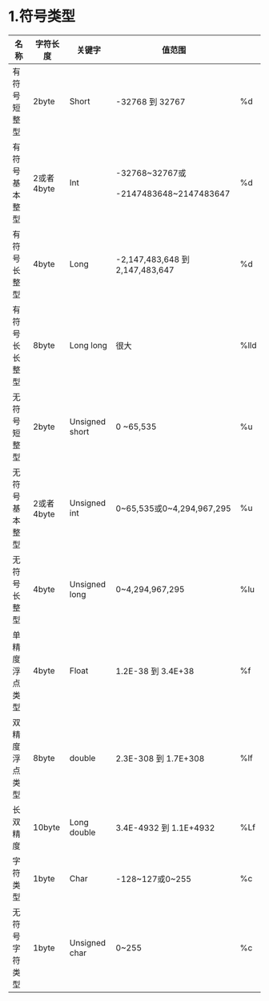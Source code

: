 # 1.符号类型

| 名称      | 字符长度     | 关键字            | 值范围                                         |      |
| ------- | -------- | -------------- | ------------------------------------------- | ---- |
| 有符号短整型  | 2byte    | Short          | -32768 到 32767                              | %d   |
| 有符号基本整型 | 2或者4byte | Int            | -32768~32767或<br><br>-2147483648~2147483647 | %d   |
| 有符号长整型  | 4byte    | Long           | -2,147,483,648 到 2,147,483,647              | %d   |
| 有符号长长整型 | 8byte    | Long long      | 很大                                          | %lld |
| 无符号短整型  | 2byte    | Unsigned short | 0 ~65,535                                   | %u   |
| 无符号基本整型 | 2或者4byte | Unsigned int   | 0~65,535或0~4,294,967,295                    | %u   |
| 无符号长整型  | 4byte    | Unsigned long  | 0~4,294,967,295                             | %lu  |
| 单精度浮点类型 | 4byte    | Float          | 1.2E-38 到 3.4E+38                           | %f   |
| 双精度浮点类型 | 8byte    | double         | 2.3E-308 到 1.7E+308                         | %lf  |
| 长双精度    | 10byte   | Long double    | 3.4E-4932 到 1.1E+4932                       | %Lf  |
| 字符类型    | 1byte    | Char           | -128~127或0~255                              | %c   |
| 无符号字符类型 | 1byte    | Unsigned char  | 0~255                                       | %c   |